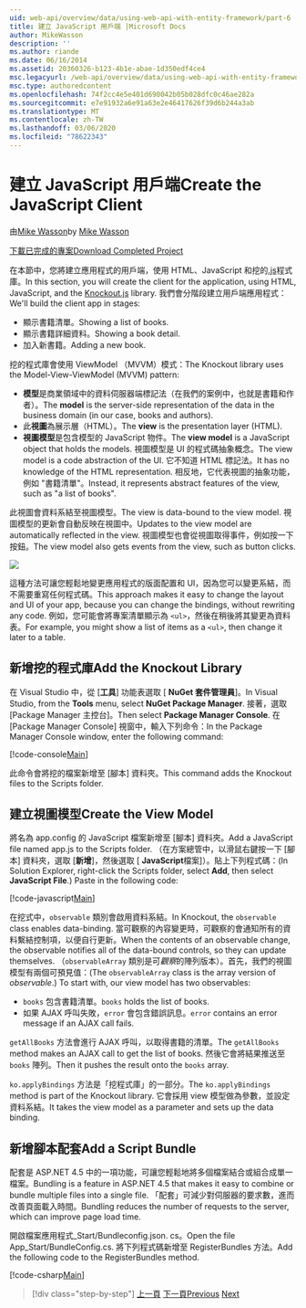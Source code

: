 ```yaml
---
uid: web-api/overview/data/using-web-api-with-entity-framework/part-6
title: 建立 JavaScript 用戶端 |Microsoft Docs
author: MikeWasson
description: ''
ms.author: riande
ms.date: 06/16/2014
ms.assetid: 20360326-b123-4b1e-abae-1d350edf4ce4
msc.legacyurl: /web-api/overview/data/using-web-api-with-entity-framework/part-6
msc.type: authoredcontent
ms.openlocfilehash: 74f2cc4e5e401d690042b05b028dfc0c46ae282a
ms.sourcegitcommit: e7e91932a6e91a63e2e46417626f39d6b244a3ab
ms.translationtype: MT
ms.contentlocale: zh-TW
ms.lasthandoff: 03/06/2020
ms.locfileid: "78622343"
---
```

# <a name="create-the-javascript-client"></a><span data-ttu-id="7c017-102">建立 JavaScript 用戶端</span><span class="sxs-lookup"><span data-stu-id="7c017-102">Create the JavaScript Client</span></span>

<span data-ttu-id="7c017-103">由[Mike Wasson](https://github.com/MikeWasson)</span><span class="sxs-lookup"><span data-stu-id="7c017-103">by [Mike Wasson](https://github.com/MikeWasson)</span></span>

[<span data-ttu-id="7c017-104">下載已完成的專案</span><span class="sxs-lookup"><span data-stu-id="7c017-104">Download Completed Project</span></span>](https://github.com/MikeWasson/BookService)

<span data-ttu-id="7c017-105">在本節中，您將建立應用程式的用戶端，使用 HTML、JavaScript 和挖的[.js](http://knockoutjs.com/)程式庫。</span><span class="sxs-lookup"><span data-stu-id="7c017-105">In this section, you will create the client for the application, using HTML, JavaScript, and the [Knockout.js](http://knockoutjs.com/) library.</span></span> <span data-ttu-id="7c017-106">我們會分階段建立用戶端應用程式：</span><span class="sxs-lookup"><span data-stu-id="7c017-106">We'll build the client app in stages:</span></span>

- <span data-ttu-id="7c017-107">顯示書籍清單。</span><span class="sxs-lookup"><span data-stu-id="7c017-107">Showing a list of books.</span></span>
- <span data-ttu-id="7c017-108">顯示書籍詳細資料。</span><span class="sxs-lookup"><span data-stu-id="7c017-108">Showing a book detail.</span></span>
- <span data-ttu-id="7c017-109">加入新書籍。</span><span class="sxs-lookup"><span data-stu-id="7c017-109">Adding a new book.</span></span>

<span data-ttu-id="7c017-110">挖的程式庫會使用 ViewModel （MVVM）模式：</span><span class="sxs-lookup"><span data-stu-id="7c017-110">The Knockout library uses the Model-View-ViewModel (MVVM) pattern:</span></span>

- <span data-ttu-id="7c017-111">**模型**是商業領域中的資料伺服器端標記法（在我們的案例中，也就是書籍和作者）。</span><span class="sxs-lookup"><span data-stu-id="7c017-111">The **model** is the server-side representation of the data in the business domain (in our case, books and authors).</span></span>
- <span data-ttu-id="7c017-112">此**視圖**為展示層（HTML）。</span><span class="sxs-lookup"><span data-stu-id="7c017-112">The **view** is the presentation layer (HTML).</span></span>
- <span data-ttu-id="7c017-113">**視圖模型**是包含模型的 JavaScript 物件。</span><span class="sxs-lookup"><span data-stu-id="7c017-113">The **view model** is a JavaScript object that holds the models.</span></span> <span data-ttu-id="7c017-114">視圖模型是 UI 的程式碼抽象概念。</span><span class="sxs-lookup"><span data-stu-id="7c017-114">The view model is a code abstraction of the UI.</span></span> <span data-ttu-id="7c017-115">它不知道 HTML 標記法。</span><span class="sxs-lookup"><span data-stu-id="7c017-115">It has no knowledge of the HTML representation.</span></span> <span data-ttu-id="7c017-116">相反地，它代表視圖的抽象功能，例如 &quot;書籍清單&quot;。</span><span class="sxs-lookup"><span data-stu-id="7c017-116">Instead, it represents abstract features of the view, such as &quot;a list of books&quot;.</span></span>

<span data-ttu-id="7c017-117">此視圖會資料系結至視圖模型。</span><span class="sxs-lookup"><span data-stu-id="7c017-117">The view is data-bound to the view model.</span></span> <span data-ttu-id="7c017-118">視圖模型的更新會自動反映在視圖中。</span><span class="sxs-lookup"><span data-stu-id="7c017-118">Updates to the view model are automatically reflected in the view.</span></span> <span data-ttu-id="7c017-119">視圖模型也會從視圖取得事件，例如按一下按鈕。</span><span class="sxs-lookup"><span data-stu-id="7c017-119">The view model also gets events from the view, such as button clicks.</span></span>

![](part-6/_static/image1.png)

<span data-ttu-id="7c017-120">這種方法可讓您輕鬆地變更應用程式的版面配置和 UI，因為您可以變更系結，而不需要重寫任何程式碼。</span><span class="sxs-lookup"><span data-stu-id="7c017-120">This approach makes it easy to change the layout and UI of your app, because you can change the bindings, without rewriting any code.</span></span> <span data-ttu-id="7c017-121">例如，您可能會將專案清單顯示為 `<ul>`，然後在稍後將其變更為資料表。</span><span class="sxs-lookup"><span data-stu-id="7c017-121">For example, you might show a list of items as a `<ul>`, then change it later to a table.</span></span>

## <a name="add-the-knockout-library"></a><span data-ttu-id="7c017-122">新增挖的程式庫</span><span class="sxs-lookup"><span data-stu-id="7c017-122">Add the Knockout Library</span></span>

<span data-ttu-id="7c017-123">在 Visual Studio 中，從 [**工具**] 功能表選取 [ **NuGet 套件管理員**]。</span><span class="sxs-lookup"><span data-stu-id="7c017-123">In Visual Studio, from the **Tools** menu, select **NuGet Package Manager**.</span></span> <span data-ttu-id="7c017-124">接著，選取 [Package Manager 主控台]。</span><span class="sxs-lookup"><span data-stu-id="7c017-124">Then select **Package Manager Console**.</span></span> <span data-ttu-id="7c017-125">在 [Package Manager Console] 視窗中，輸入下列命令：</span><span class="sxs-lookup"><span data-stu-id="7c017-125">In the Package Manager Console window, enter the following command:</span></span>

[!code-console[Main](part-6/samples/sample1.cmd)]

<span data-ttu-id="7c017-126">此命令會將挖的檔案新增至 [腳本] 資料夾。</span><span class="sxs-lookup"><span data-stu-id="7c017-126">This command adds the Knockout files to the Scripts folder.</span></span>

## <a name="create-the-view-model"></a><span data-ttu-id="7c017-127">建立視圖模型</span><span class="sxs-lookup"><span data-stu-id="7c017-127">Create the View Model</span></span>

<span data-ttu-id="7c017-128">將名為 app.config 的 JavaScript 檔案新增至 [腳本] 資料夾。</span><span class="sxs-lookup"><span data-stu-id="7c017-128">Add a JavaScript file named app.js to the Scripts folder.</span></span> <span data-ttu-id="7c017-129">（在方案總管中，以滑鼠右鍵按一下 [腳本] 資料夾，選取 [**新增**]，然後選取 [ **JavaScript**檔案]）。貼上下列程式碼：</span><span class="sxs-lookup"><span data-stu-id="7c017-129">(In Solution Explorer, right-click the Scripts folder, select **Add**, then select **JavaScript File**.) Paste in the following code:</span></span>

[!code-javascript[Main](part-6/samples/sample2.js)]

<span data-ttu-id="7c017-130">在挖式中，`observable` 類別會啟用資料系結。</span><span class="sxs-lookup"><span data-stu-id="7c017-130">In Knockout, the `observable` class enables data-binding.</span></span> <span data-ttu-id="7c017-131">當可觀察的內容變更時，可觀察的會通知所有的資料繫結控制項，以便自行更新。</span><span class="sxs-lookup"><span data-stu-id="7c017-131">When the contents of an observable change, the observable notifies all of the data-bound controls, so they can update themselves.</span></span> <span data-ttu-id="7c017-132">（`observableArray` 類別是可*觀察*的陣列版本）。首先，我們的視圖模型有兩個可預見值：</span><span class="sxs-lookup"><span data-stu-id="7c017-132">(The `observableArray` class is the array version of *observable*.) To start with, our view model has two observables:</span></span>

- <span data-ttu-id="7c017-133">`books` 包含書籍清單。</span><span class="sxs-lookup"><span data-stu-id="7c017-133">`books` holds the list of books.</span></span>
- <span data-ttu-id="7c017-134">如果 AJAX 呼叫失敗，`error` 會包含錯誤訊息。</span><span class="sxs-lookup"><span data-stu-id="7c017-134">`error` contains an error message if an AJAX call fails.</span></span>

<span data-ttu-id="7c017-135">`getAllBooks` 方法會進行 AJAX 呼叫，以取得書籍的清單。</span><span class="sxs-lookup"><span data-stu-id="7c017-135">The `getAllBooks` method makes an AJAX call to get the list of books.</span></span> <span data-ttu-id="7c017-136">然後它會將結果推送至 `books` 陣列。</span><span class="sxs-lookup"><span data-stu-id="7c017-136">Then it pushes the result onto the `books` array.</span></span>

<span data-ttu-id="7c017-137">`ko.applyBindings` 方法是「挖程式庫」的一部分。</span><span class="sxs-lookup"><span data-stu-id="7c017-137">The `ko.applyBindings` method is part of the Knockout library.</span></span> <span data-ttu-id="7c017-138">它會採用 view 模型做為參數，並設定資料系結。</span><span class="sxs-lookup"><span data-stu-id="7c017-138">It takes the view model as a parameter and sets up the data binding.</span></span>

## <a name="add-a-script-bundle"></a><span data-ttu-id="7c017-139">新增腳本配套</span><span class="sxs-lookup"><span data-stu-id="7c017-139">Add a Script Bundle</span></span>

<span data-ttu-id="7c017-140">配套是 ASP.NET 4.5 中的一項功能，可讓您輕鬆地將多個檔案結合或組合成單一檔案。</span><span class="sxs-lookup"><span data-stu-id="7c017-140">Bundling is a feature in ASP.NET 4.5 that makes it easy to combine or bundle multiple files into a single file.</span></span> <span data-ttu-id="7c017-141">「配套」可減少對伺服器的要求數，進而改善頁面載入時間。</span><span class="sxs-lookup"><span data-stu-id="7c017-141">Bundling reduces the number of requests to the server, which can improve page load time.</span></span>

<span data-ttu-id="7c017-142">開啟檔案應用程式\_Start/Bundleconfig.json. cs。</span><span class="sxs-lookup"><span data-stu-id="7c017-142">Open the file App\_Start/BundleConfig.cs.</span></span> <span data-ttu-id="7c017-143">將下列程式碼新增至 RegisterBundles 方法。</span><span class="sxs-lookup"><span data-stu-id="7c017-143">Add the following code to the RegisterBundles method.</span></span>

[!code-csharp[Main](part-6/samples/sample3.cs)]

> [!div class="step-by-step"]
> <span data-ttu-id="7c017-144">[上一頁](part-5.md)
> [下一頁](part-7.md)</span><span class="sxs-lookup"><span data-stu-id="7c017-144">[Previous](part-5.md)
[Next](part-7.md)</span></span>

